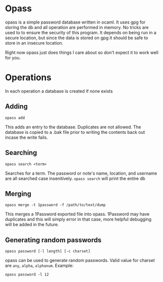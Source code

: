 # Opass
opass is a simple password database written in ocaml.  It uses gpg
for storing the db and all operation are performed in memory.  No tricks
are used to to ensure the security of this program.  It depends on being
run in a secure location, but since the data is stored on gpg it should
be safe to store in an insecure location.

Right now opass just does things I care about so don't expect it to work
well for you.

# Operations

In each operation a database is created if none exists

## Adding

    opass add

This adds an entry to the database. Duplicates are not allowed.
The database is copied to a .bak file prior to writing the contents
back out incase the write fails.

## Searching

    opass search <term>

Searches for a term.  The password or note's name, location, and username
are all searched case insenitively.  `opass search` will print the entire
db

## Merging

    opass merge -t 1password -f /path/to/text/dump

This merges a 1Password exported file into opass.  1Password may have duplicates
and this will simply error in that case, more helpful debugging will be added
in the future.

## Generating random passwords

    opass password [-l length] [-c charset]

opass can be used to generate random passwords.  Valid value for charset are
`any`, `alpha`, `alphanum`.  Example:

    opass password -l 12
